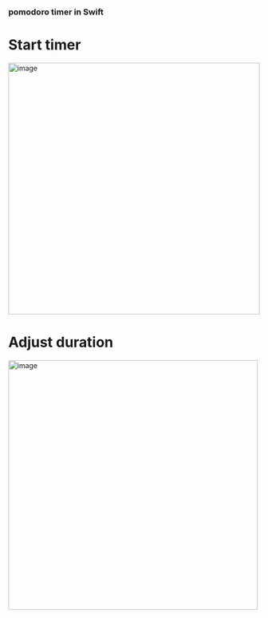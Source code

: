 ### pomodoro timer in Swift

# Start timer

<img width="504" alt="image" src="https://github.com/w8krl/pomodoro/assets/44670608/1a016efd-5286-4d57-ac9e-98c574da4f6f">

# Adjust duration

<img width="500" alt="image" src="https://github.com/w8krl/pomodoro/assets/44670608/27b183d7-4a8d-4138-a23b-50bf7092914c">

